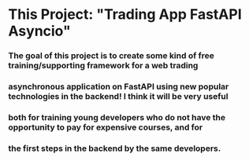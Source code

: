 # This Project: "Trading App FastAPI Asyncio"

### The goal of this project is to create some kind of free training/supporting framework for a web trading
### asynchronous application on FastAPI using new popular technologies in the backend! I think it will be very useful
### both for training young developers who do not have the opportunity to pay for expensive courses, and for
### the first steps in the backend by the same developers.

#### 